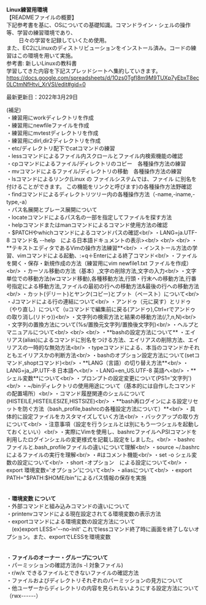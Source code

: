**Linux練習用環境**<br/>
【READMEファイルの概要】<br/>
下記参考書を基に、OSについての基礎知識。コマンドライン・シェルの操作等、学習の練習環境であり、<br/>　　
日々の学習を記録していくため使用。<br/>
また、EC2にLinuxのディストリビューションをインストール済み。コードの練習はこの環境を用いて実施。
<br/>
参考書: 新しいLinuxの教科書　　
<br/>
学習してきた内容を下記スプレッドシートへ集約していきます。<br/>
https://docs.google.com/spreadsheets/d/1Ozs0TgfI8m9M9TUXp7yEbxT8ec0LCtmNfHtvi_XrVSI/edit#gid=0


最新更新日：2022年3月29日

(補足)<br/>
・練習用にworkディレクトリを作成<br/>
・練習用にnewfileファイルを作成<br/>
・練習用にmvtestディレクトリを作成<br/>
・練習用にdirl,dir2ディレクトリを作成<br/>
・etc/ディレクトリ配下でcatコマンドの練習<br/>
・lessコマンドによるファイル内スクロールとファイル内検索機能の確認<br/>
・cpコマンドによるファイル/ディレクトリのコピー　各種操作方法の練習<br/>
・mvコマンドによるファイル/ディレクトリの移動　各種操作方法の練習<br/>
・lsコマンドによるリンク(Linux の ファイルシステムでは、ファイル に別名を付けることができます。 この機能をリンクと呼びます)の各種操作方法野確認<br/>
・findコマンドによるディレクトリツリー内の各種操作方法（-name,-iname,-type,-a）<br/>
・パス名展開とブレース展開について<br/>
・locateコマンドによるパス名の一部を指定してファイルを探す方法<br/>
・helpコマンドまたはmanコマンドによるコマンド使用方法の確認<br/>
・$PATCHやwhichコマンドによるコマンドパスの確認<br/>
・LANG=ja.UTF-8 コマンド名 --help　による日本語ドキュメントの表示><br/>
<br/>
<br/>
  ・**テキストエディタであるVimの操作方法練習**<br/>
    ・インストール方法の学習、vimコマンドによる起動、:+q＋Enterによる終了コマンド<br/>
    ・ファイルを開く・保存・新規作成の方法（練習用にvim newfile1.txt ファイルを作成）<br/>
    ・カーソル移動の方法（基本）,文字の削除方法,文字の入力<br/>
    ・文字単位での移動方法(wコマンド移動),各種移動方法,行頭・行末への移動方法,行番号指定による移動方法,ファイルの最初の行への移動方法&最後の行への移動方法<br/>
    ・カット(デリート)とヤンク(コピー)とプット（ペースト）について<br/>
    ・Jコマンドによる行の連結について<br/>
    ・アンドゥ（元に戻す）とリドゥ（やり直し）について（uコマンドで編集前に戻る(アンドゥ),Ctrl+rでアンドゥの取り消し(リドゥ))<br/>
    ・文字列の検索方法と結果の移動方法(/,?,n,N)<br/>
    ・文字列の置換方法について(%s/置換元文字列/置換後文字列)<br/>
    ・ヘルプとマニュアルについて<br/>
<br/>
<br/>
  ・**bashの設定方法について**
    ・エイリアス(alias)によるコマンドに別名をつける方法、エイリアスの削除方法、エイリアスの一時的な無効方法<br/>
    ・typeコマンドによる、本当のコマンドかそれともエイリアスかの判断方法<br/>
    ・bashのオプション設定方法について(setコマンド,shoptコマンド)<br/>
    ・**LANG（言語）の切り替え方法**<br/>
      ・LANG=ja_JP.UTF-8 日本語へ<br/>
      ・LANG=en_US.UTF-8 英語へ<br/>
    ・**シェル変数**について<br/>
      ・プロンプトの設定変更について(PS1='文字列')<br/>
      ・~/binディレクトリの使用用途について（基本的には自作したコマンドの配置場所）<br/>
      ・コマンド履歴関連のシェルについて(HISTEILE,HISTEILESIZE,HISTSIZE)<br/>
    ・**bash再ログインによる設定リセットを防ぐ方法（bash_profile,bashrcの各種設定方法について）**<br/>
      ・具体的に設定ファイルをカスタマイズしていく方法<br/>
      ・バックアップの取り方について<br/>
      ・注意事項（設定を行うシェルとは別にもう一つシェルを起動しておくといい）<br/>
      ・実際にVimを使用し、bashrcファイルへPSIコマンドを利用したログインシェルの変更様式を記載し設定をしました。<br/>
      ・bashrcファイルと.bash_profileファイルの違いについて理解<br/>
      ・source ~/.bashrc によるファイルの実行を理解<br/>
      ・#はコメント機能<br/>
      ・set -o シェル変数の設定について<br/>
      ・short -オプション　による設定について<br/>
      ・export 環境変数='オプション'について<br/>
      ・aliasについて<br/>
      ・export PATH="$PATH:$HOME/bin"によるパス情報の保存を実施<br/>
<br/>
<br/>
  ・**環境変数 について**<br/>
    ・外部コマンドと組み込みコマンドの違いについて<br/>
    ・printenvコマンドによる現在設定されてる環境変数の表示方法<br/>
    ・exportコマンドによる環境変数の設定方法について<br/>
    　(ex)export LESS='--no-init' これでlessコマンド終了時に画面を終了しないオプション。また、exportでLESSを環境変数<br/>
<br/>
<br/>
  ・**ファイルのオーナー・グループについて**<br/>
    ・パーミッションの確認方法(ls -l 対象ファイル)<br/>
    ・r/w/x できるファイルとできないファイルの確認方法<br/>
    ・ファイルおよびディレクトリそれぞれのパーミッションの見方について<br/>
    ・他ユーザーからディレクトリの内容を見られないようにする設定方法について（rwx------）<br/>
    
    
    
    
    
    